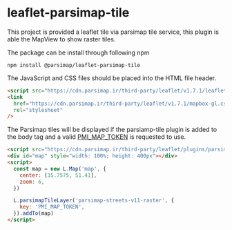# leaflet-parsimap-tile
This project is provided a leaflet tile via parsimap tile service, this plugin is able the MapView to show raster tiles.

The package can be install through following npm

`npm install @parsimap/leaflet-parsimap-tile`

The JavaScript and CSS files should be placed into the HTML file header.
```html
<script src="https://cdn.parsimap.ir/third-party/leaflet/v1.7.1/leaflet.js"></script>
<link
  href="https://cdn.parsimap.ir/third-party/leaflet/v1.7.1/mapbox-gl.css"
  rel="stylesheet"
/>
```

The Parsimap tiles will be displayed if the parsiamp-tile plugin is added to the body tag and a valid [PMI_MAP_TOKEN](https://account.parsimap.ir/token-registration) is requested to use.

```html
<script src="https://cdn.parsimap.ir/third-party/leaflet/plugins/parsimap-tile/v1.0.0/parsimap-tile.js"></script>
<div id="map" style="width: 100%; height: 400px"></div>
<script>
  const map = new L.Map('map', {
    center: [35.7575, 51.41],
    zoom: 6,
  })

  L.parsimapTileLayer('parsimap-streets-v11-raster', {
    key: 'PMI_MAP_TOKEN',
  }).addTo(map)
</script>
```
